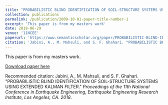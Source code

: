```yaml
---
title: "PROBABILISTIC BLIND IDENTIFICATION OF SOIL-STRUCTURE SYSTEMS USING EXTENDED KALMAN FILTER"
collection: publications
permalink: /publication/2009-10-01-paper-title-number-1
excerpt: 'This paper is from my masters work'
date: 2018-06-29
venue: '11NCEE'
paperurl: 'https://www.semanticscholar.org/paper/PROBABILISTIC-BLIND-IDENTIFICATION-OF-SYSTEMS-USING-Jabini-Mahsuli/ba1d28f8bf9fe279f89e54cc16a26e96a8c46c85'
citation: 'Jabini, A., M. Mahsuli, and S. F. Ghahari. "PROBABILISTIC BLIND IDENTIFICATION OF SOIL-STRUCTURE SYSTEMS USING EXTENDED KALMAN FILTER."'
---
```

This paper is from my masters work.

[Download paper here](https://www.11ncee.org/images/program/papers/11NCEE-000176.pdf)

Recommended citation: Jabini, A., M. Mahsuli, and S. F. Ghahari. "PROBABILISTIC BLIND IDENTIFICATION OF SOIL-STRUCTURE SYSTEMS USING EXTENDED KALMAN FILTER." <i>Proceedings of the 11th National Conference in Earthquake Engineering, Earthquake Engineering Research
Institute, Los Angeles, CA. 2018</i>.

